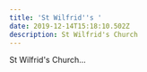 ```yaml
---
title: 'St Wilfrid''s '
date: 2019-12-14T15:18:10.502Z
description: St Wilfrid's Church
---
```

St Wilfrid's Church...
